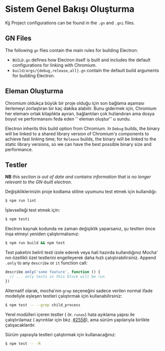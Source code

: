 # Sistem Genel Bakışı Oluşturma

Kjj Project configurations can be found in the `.gn` and `.gni` files.

## GN Files

The following `gn` files contain the main rules for building Electron:

* `BUILD.gn` defines how Electron itself is built and includes the default configurations for linking with Chromium.
* `build/args/{debug,release,all}.gn` contain the default build arguments for building Electron.

## Eleman Oluşturma

Chromium oldukça büyük bir proje olduğu için son bağlama aşaması ilerlemeyi zorlaştıran bir kaç dakika alabilir. Bunu gidermek için, Chromium her elemanı ortak kitaplıkta ayıran, bağlantıları çok hızlandıran ama dosya boyut ve performansını feda eden '' eleman oluştur'' u sundu.

Electron inherits this build option from Chromium. In `Debug` builds, the binary will be linked to a shared library version of Chromium's components to achieve fast linking time; for `Release` builds, the binary will be linked to the static library versions, so we can have the best possible binary size and performance.

## Testler

**NB** _this section is out of date and contains information that is no longer relevant to the GN-built electron._

Değişikliklerinizin proje kodlama stiline uyumunu test etmek için kullandığı:

```sh
$ npm run lint
```

İşlevselleği test etmek için:

```sh
$ npm testi
```

Electron kaynak kodunda ne zaman değişiklik yaparsanız, şu testten önce inşa etmeyi yeniden çalıştırmalısınız:

```sh
$ npm run build && npm test
```

Test paketini belirli testi izole ederek veya hali hazırda kullandığınız Mocha' nın </a> özellikli özel testlerini engelleyerek daha hızlı çalıştırabilirsiniz. Append `.only` to any `describe` or `it` function call:</p> 



```js
describe.only('some feature', function () {
  // ... only tests in this block will be run
})
```


Alternatif olarak, mocha'nın `grep` seçeneğini sadece verilen normal ifade modeliyle eşleşen testleri çalıştırmak için kullanabilirsiniz:



```sh
$ npm test -- --grep child_process
```


Yerel modülleri içeren testler ( ör. `runas`) hata ayıklama yapısı ile çalıştırılamaz ( ayrıntılar için bkz. [#2558](https://github.com/electron/electron/issues/2558)), ama sürüm yapılarıyla birlikte çalışacaklardır.

Sürüm yapısıyla testleri çalıştırmak için kullanacağınız:



```sh
$ npm test -- -R
```
